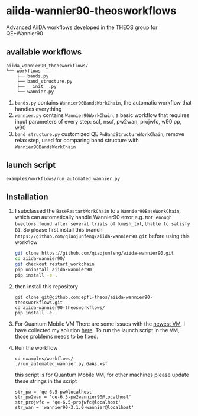 # aiida-wannier90-theosworkflows
Advanced AiiDA workflows developed in the THEOS group for QE+Wannier90

## available workflows

```
aiida_wannier90_theosworkflows/
└── workflows
    ├── bands.py
    ├── band_structure.py
    ├── __init__.py
    └── wannier.py
```

1. `bands.py` contains `Wannier90BandsWorkChain`, the automatic workflow that handles everything
2. `wannier.py` contains `Wannier90WorkChain`, a basic workflow that requires input parameters of every step: scf, nscf, pw2wan, projwfc, w90 pp, w90
3. `band_structure.py` customized QE `PwBandStructureWorkChain`, remove relax step, used for comparing band structure with `Wannier90BandsWorkChain`

## launch script

```
examples/workflows/run_automated_wannier.py
```

## Installation

1. I subclassed the `BaseRestartWorkChain` to a `Wannier90BaseWorkChain`, which can automatically handle Wannier90 error e.g. `Not enough bvectors found after several trials of kmesh_tol`, `Unable to satisfy B1`. So please first install this branch `https://github.com/qiaojunfeng/aiida-wannier90.git` before using this workflow

   ```bash
   git clone https://github.com/qiaojunfeng/aiida-wannier90.git
   cd aiida-wannier90/
   git checkout restart_workchain
   pip uninstall aiida-wannier90
   pip install -e .
   ```

2. then install this repository

   ```
   git clone git@github.com:epfl-theos/aiida-wannier90-theosworkflows.git
   cd aiida-wannier90-theosworkflows/
   pip install -e .
   ```

3. For Quantum Mobile VM
   There are some issues with the [newest VM](https://github.com/marvel-nccr/quantum-mobile/issues/107#issuecomment-596251969), I have collected my solution [here](https://github.com/marvel-nccr/quantum-mobile/issues/107#issuecomment-597140222). To run the launch script in the VM, those problems needs to be fixed.
   
4. Run the workflow

   ```
   cd examples/workflows/
   ./run_automated_wannier.py GaAs.xsf
   ```
   this script is for Quantum Mobile VM, for other machines please update these strings in the script
   ```
   str_pw = 'qe-6.5-pw@localhost'
   str_pw2wan = 'qe-6.5-pw2wannier90@localhost'
   str_projwfc = 'qe-6.5-projwfc@localhost'
   str_wan = 'wannier90-3.1.0-wannier@localhost'
   ```